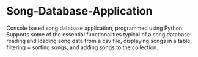 # Song-Database-Application
Console based song database application, programmed using Python. Supports some of the essential functionalities typical of a song database: reading and loading song data from a csv file, displaying songs in a table, filtering + sorting songs, and adding songs to the collection.
